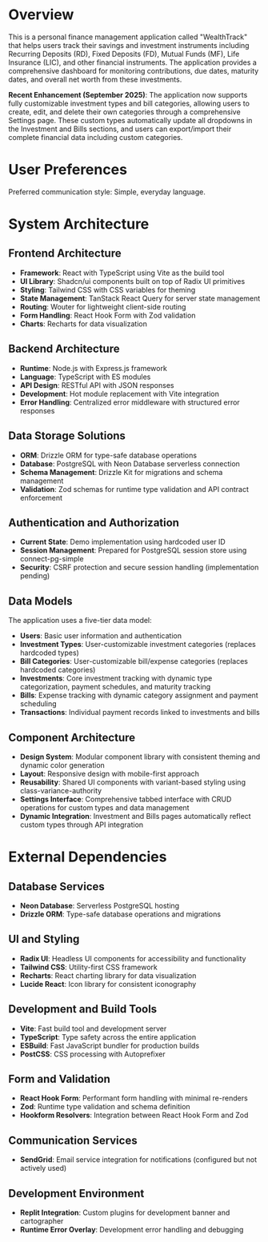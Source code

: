 # Overview

This is a personal finance management application called "WealthTrack" that helps users track their savings and investment instruments including Recurring Deposits (RD), Fixed Deposits (FD), Mutual Funds (MF), Life Insurance (LIC), and other financial instruments. The application provides a comprehensive dashboard for monitoring contributions, due dates, maturity dates, and overall net worth from these investments.

**Recent Enhancement (September 2025)**: The application now supports fully customizable investment types and bill categories, allowing users to create, edit, and delete their own categories through a comprehensive Settings page. These custom types automatically update all dropdowns in the Investment and Bills sections, and users can export/import their complete financial data including custom categories.

# User Preferences

Preferred communication style: Simple, everyday language.

# System Architecture

## Frontend Architecture
- **Framework**: React with TypeScript using Vite as the build tool
- **UI Library**: Shadcn/ui components built on top of Radix UI primitives
- **Styling**: Tailwind CSS with CSS variables for theming
- **State Management**: TanStack React Query for server state management
- **Routing**: Wouter for lightweight client-side routing
- **Form Handling**: React Hook Form with Zod validation
- **Charts**: Recharts for data visualization

## Backend Architecture
- **Runtime**: Node.js with Express.js framework
- **Language**: TypeScript with ES modules
- **API Design**: RESTful API with JSON responses
- **Development**: Hot module replacement with Vite integration
- **Error Handling**: Centralized error middleware with structured error responses

## Data Storage Solutions
- **ORM**: Drizzle ORM for type-safe database operations
- **Database**: PostgreSQL with Neon Database serverless connection
- **Schema Management**: Drizzle Kit for migrations and schema management
- **Validation**: Zod schemas for runtime type validation and API contract enforcement

## Authentication and Authorization
- **Current State**: Demo implementation using hardcoded user ID
- **Session Management**: Prepared for PostgreSQL session store using connect-pg-simple
- **Security**: CSRF protection and secure session handling (implementation pending)

## Data Models
The application uses a five-tier data model:
- **Users**: Basic user information and authentication
- **Investment Types**: User-customizable investment categories (replaces hardcoded types)
- **Bill Categories**: User-customizable bill/expense categories (replaces hardcoded categories)
- **Investments**: Core investment tracking with dynamic type categorization, payment schedules, and maturity tracking
- **Bills**: Expense tracking with dynamic category assignment and payment scheduling
- **Transactions**: Individual payment records linked to investments and bills

## Component Architecture
- **Design System**: Modular component library with consistent theming and dynamic color generation
- **Layout**: Responsive design with mobile-first approach
- **Reusability**: Shared UI components with variant-based styling using class-variance-authority
- **Settings Interface**: Comprehensive tabbed interface with CRUD operations for custom types and data management
- **Dynamic Integration**: Investment and Bills pages automatically reflect custom types through API integration

# External Dependencies

## Database Services
- **Neon Database**: Serverless PostgreSQL hosting
- **Drizzle ORM**: Type-safe database operations and migrations

## UI and Styling
- **Radix UI**: Headless UI components for accessibility and functionality
- **Tailwind CSS**: Utility-first CSS framework
- **Recharts**: React charting library for data visualization
- **Lucide React**: Icon library for consistent iconography

## Development and Build Tools
- **Vite**: Fast build tool and development server
- **TypeScript**: Type safety across the entire application
- **ESBuild**: Fast JavaScript bundler for production builds
- **PostCSS**: CSS processing with Autoprefixer

## Form and Validation
- **React Hook Form**: Performant form handling with minimal re-renders
- **Zod**: Runtime type validation and schema definition
- **Hookform Resolvers**: Integration between React Hook Form and Zod

## Communication Services
- **SendGrid**: Email service integration for notifications (configured but not actively used)

## Development Environment
- **Replit Integration**: Custom plugins for development banner and cartographer
- **Runtime Error Overlay**: Development error handling and debugging